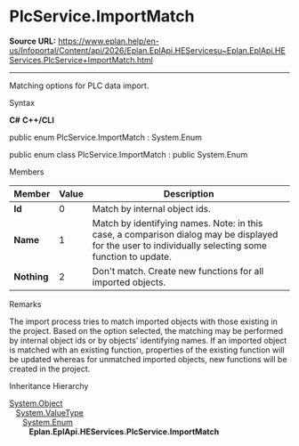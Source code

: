 # PlcService.ImportMatch

**Source URL:** https://www.eplan.help/en-us/Infoportal/Content/api/2026/Eplan.EplApi.HEServicesu~Eplan.EplApi.HEServices.PlcService+ImportMatch.html

---

Matching options for PLC data import.

Syntax

**C#**
**C++/CLI**


public enum PlcService.ImportMatch : System.Enum

public enum class PlcService.ImportMatch : public System.Enum


Members

| Member | Value | Description |
| --- | --- | --- |
| **Id** | 0 | Match by internal object ids. |
| **Name** | 1 | Match by identifying names. Note: in this case, a comparison dialog may be displayed for the user to individually selecting some function to update. |
| **Nothing** | 2 | Don't match. Create new functions for all imported objects. |

Remarks

The import process tries to match imported objects with those existing in the project. Based on the option selected, the matching may be performed by internal object ids or by objects' identifying names. If an imported object is matched with an existing function, properties of the existing function will be updated whereas for unmatched imported objects, new functions will be created in the project.

Inheritance Hierarchy

[System.Object](#)  
   [System.ValueType](#)  
      [System.Enum](#)  
         **Eplan.EplApi.HEServices.PlcService.ImportMatch**
